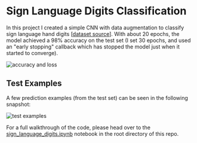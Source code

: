 # Sign Language Digits Classification
In this project I created a simple CNN with data augmentation to classify sign language hand digits \[[dataset source](https://github.com/ardamavi/Sign-Language-Digits-Dataset)\]. With about 20 epochs, the model achieved a 98% accuracy on the test set (I set 30 epochs, and used an "early stopping" callback which has stopped the model just when it started to converge).

![accuracy and loss](https://user-images.githubusercontent.com/78589884/131554895-dba10562-9ac4-4344-b0ff-f6f1924c38fd.png)

## Test Examples
A few prediction examples (from the test set) can be seen in the following snapshot:

![test examples](https://user-images.githubusercontent.com/78589884/131555003-09e59e33-4903-4954-8d03-8f2efab2a988.png)

For a full walkthrough of the code, please head over to the [sign_language_digits.ipynb](https://github.com/masalha-alaa/sign-language-digits-keras/blob/master/sign_language_digits.ipynb) notebook in the root directory of this repo.
